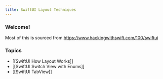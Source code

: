 ```yaml
---
title: SwiftUI Layout Techniques
---
```


### Welcome!

Most of this is sourced from https://www.hackingwithswift.com/100/swiftui

### Topics
- [[SwiftUI How Layout Works]]
- [[SwiftUI Switch View with Enums]]
- [[SwiftUI TabView]]
